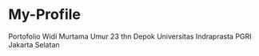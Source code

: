 # My-Profile
Portofolio
Widi Murtama
Umur 23 thn
Depok
Universitas Indraprasta PGRI Jakarta Selatan
